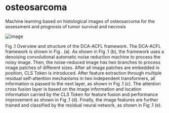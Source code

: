 # osteosarcoma
Machine learning based on histological images of osteosarcoma for the assessment and prognosis of tumor survival and necrosis

![image](https://user-images.githubusercontent.com/46208253/156132355-26a984ec-32cc-43f4-b111-7b12b8f1aac3.png)

Fig .1 Overview and structure of the DCA-ACFL framework. The DCA-ACFL framework is shown in Fig . (a). As shown in Fig .1 (b), the framework uses a denoising convolutional automatic noise reduction machine to process the noisy image. Then, the noise-reduced image has two branches to process image patches of different sizes. After all image patches are embedded in position, CLS Token is introduced. After feature extraction through multiple residual self-attention mechanisms in two independent transformers, all information is passed to the next layer, as shown in Fig .1 (c). The attention cross fusion layer is based on the image information and location information carried by the CLS Token for feature fusion and performance improvement as shown in Fig .1 (d). Finally, the image features are further trained and classified by the residual neural network, as shown in Fig .1 (e).
